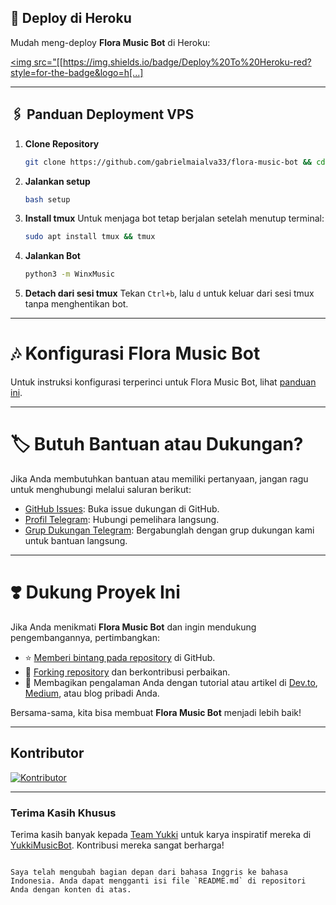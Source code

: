 
## 🚀 Deploy di Heroku

Mudah meng-deploy **Flora Music Bot** di Heroku:

<a href="https://dashboard.heroku.com/new?template=https://github.com/gabrielmaialva33/flora-music-bot"><img src="[[https://img.shields.io/badge/Deploy%20To%20Heroku-red?style=for-the-badge&logo=h[...]
 
---

## 🖇️ Panduan Deployment VPS

1. **Clone Repository**
   ```bash
   git clone https://github.com/gabrielmaialva33/flora-music-bot && cd flora-music-bot
   ```

2. **Jalankan setup**
   ```bash
   bash setup
   ```

3. **Install tmux**
   Untuk menjaga bot tetap berjalan setelah menutup terminal:
   ```bash
   sudo apt install tmux && tmux
   ```

4. **Jalankan Bot**
   ```bash
   python3 -m WinxMusic
   ```

5. **Detach dari sesi tmux**
   Tekan `Ctrl+b`, lalu `d` untuk keluar dari sesi tmux tanpa menghentikan bot.

___

# 🎶 Konfigurasi Flora Music Bot

Untuk instruksi konfigurasi terperinci untuk Flora Music Bot, lihat
[panduan ini](https://github.com/gabrielmaialva33/flora-music-bot/blob/main/config/README.md).

---

# 🏷 Butuh Bantuan atau Dukungan?

Jika Anda membutuhkan bantuan atau memiliki pertanyaan, jangan ragu untuk menghubungi melalui saluran berikut:

- [GitHub Issues](https://github.com/gabrielmaialva33/flora-music-bot/issues/new?assignees=&labels=question&title=support%3A+&body=%23+Support+Question):
  Buka issue dukungan di GitHub.
- [Profil Telegram](https://t.me/mrootx): Hubungi pemelihara langsung.
- [Grup Dukungan Telegram](https://t.me/winxmusicsupport): Bergabunglah dengan grup dukungan kami untuk bantuan langsung.

---

# ❣️ Dukung Proyek Ini

Jika Anda menikmati **Flora Music Bot** dan ingin mendukung pengembangannya, pertimbangkan:

- ⭐ [Memberi bintang pada repository](https://github.com/gabrielmaialva33/flora-music-bot) di GitHub.
- 🍴 [Forking repository](https://github.com/gabrielmaialva33/flora-music-bot) dan berkontribusi perbaikan.
- 📝 Membagikan pengalaman Anda dengan tutorial atau artikel di [Dev.to](https://dev.to/), [Medium](https://medium.com/), atau
  blog pribadi Anda.

Bersama-sama, kita bisa membuat **Flora Music Bot** menjadi lebih baik!

---

## Kontributor

[![Kontributor](https://contrib.nn.ci/api?repo=gabrielmaialva33/flora-music-bot&radius=100)](https://github.com/gabrielmaialva33/flora-music-bot/graphs/contributors)

---

### Terima Kasih Khusus

Terima kasih banyak kepada [Team Yukki](https://github.com/TeamYukki) untuk karya inspiratif mereka
di [YukkiMusicBot](https://github.com/TeamYukki/YukkiMusicBot). Kontribusi mereka sangat berharga!
````

Saya telah mengubah bagian depan dari bahasa Inggris ke bahasa Indonesia. Anda dapat mengganti isi file `README.md` di repositori Anda dengan konten di atas.
